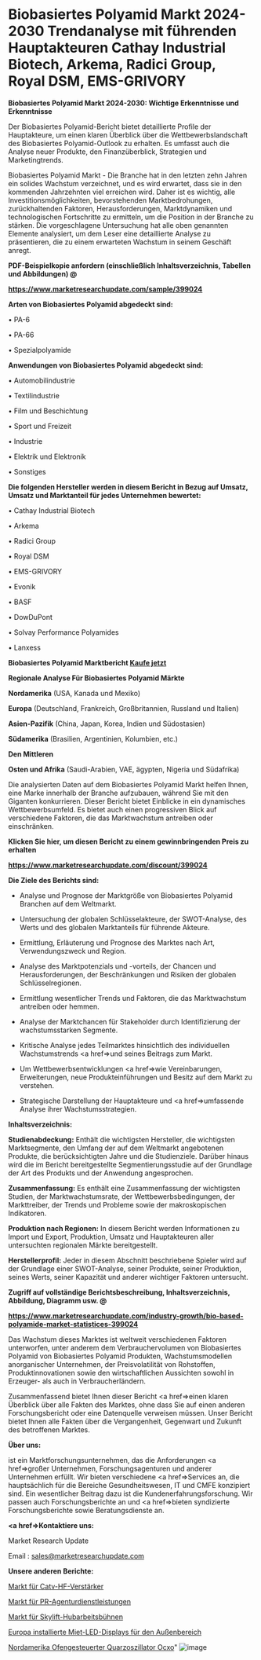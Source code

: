 # Biobasiertes Polyamid Markt 2024-2030 Trendanalyse mit führenden Hauptakteuren Cathay Industrial Biotech, Arkema, Radici Group, Royal DSM, EMS-GRIVORY

<strong>Biobasiertes Polyamid Markt 2024-2030: Wichtige Erkenntnisse und Erkenntnisse</strong>

Der Biobasiertes Polyamid-Bericht bietet detaillierte Profile der Hauptakteure, um einen klaren Überblick über die Wettbewerbslandschaft des Biobasiertes Polyamid-Outlook zu erhalten. Es umfasst auch die Analyse neuer Produkte, den Finanzüberblick, Strategien und Marketingtrends.

Biobasiertes Polyamid Markt - Die Branche hat in den letzten zehn Jahren ein solides Wachstum verzeichnet, und es wird erwartet, dass sie in den kommenden Jahrzehnten viel erreichen wird. Daher ist es wichtig, alle Investitionsmöglichkeiten, bevorstehenden Marktbedrohungen, zurückhaltenden Faktoren, Herausforderungen, Marktdynamiken und technologischen Fortschritte zu ermitteln, um die Position in der Branche zu stärken. Die vorgeschlagene Untersuchung hat alle oben genannten Elemente analysiert, um dem Leser eine detaillierte Analyse zu präsentieren, die zu einem erwarteten Wachstum in seinem Geschäft anregt.



<strong><b>PDF-Beispielkopie anfordern (einschließlich Inhaltsverzeichnis, Tabellen und Abbildungen) @ </b></strong>

<strong><a href=https://www.marketresearchupdate.com/sample/399024>

<strong>https://www.marketresearchupdate.com/sample/399024</u></a></strong></strong>



<strong>Arten von Biobasiertes Polyamid abgedeckt sind:</strong>

• PA-6

• PA-66

• Spezialpolyamide



<strong>Anwendungen von Biobasiertes Polyamid abgedeckt sind:</strong>

• Automobilindustrie

• Textilindustrie

• Film und Beschichtung

• Sport und Freizeit

• Industrie

• Elektrik und Elektronik

• Sonstiges



<strong>Die folgenden Hersteller werden in diesem Bericht in Bezug auf Umsatz, Umsatz und Marktanteil für jedes Unternehmen bewertet:</strong>

• Cathay Industrial Biotech

• Arkema

• Radici Group

• Royal DSM

• EMS-GRIVORY

• Evonik

• BASF

• DowDuPont

• Solvay Performance Polyamides

• Lanxess



<strong>Biobasiertes Polyamid Marktbericht <a href=https://www.marketresearchupdate.com/buynow/399024>Kaufe jetzt</a></strong>



<strong>Regionale Analyse Für Biobasiertes Polyamid Märkte</strong>



<strong>Nordamerika</strong> (USA, Kanada und Mexiko)



<strong>Europa</strong> (Deutschland, Frankreich, Großbritannien, Russland und Italien)



<strong>Asien-Pazifik</strong> (China, Japan, Korea, Indien und Südostasien)



<strong>Südamerika</strong> (Brasilien, Argentinien, Kolumbien, etc.)



<strong>Den Mittleren</strong> 

<strong>Osten und Afrika</strong> (Saudi-Arabien, VAE, ägypten, Nigeria und Südafrika)

Die analysierten Daten auf dem Biobasiertes Polyamid Markt helfen Ihnen, eine Marke innerhalb der Branche aufzubauen, während Sie mit den Giganten konkurrieren. Dieser Bericht bietet Einblicke in ein dynamisches Wettbewerbsumfeld. Es bietet auch einen progressiven Blick auf verschiedene Faktoren, die das Marktwachstum antreiben oder einschränken.



<strong>Klicken Sie hier, um diesen Bericht zu einem gewinnbringenden Preis zu erhalten
</strong>

<strong><a href=https://www.marketresearchupdate.com/discount/399024>https://www.marketresearchupdate.com/discount/399024</b></u></strong></a>



<strong>Die Ziele des Berichts sind:</strong>

- Analyse und Prognose der Marktgröße von Biobasiertes Polyamid Branchen auf dem Weltmarkt.

- Untersuchung der globalen Schlüsselakteure, der SWOT-Analyse, des Werts und des globalen Marktanteils für führende Akteure.

- Ermittlung, Erläuterung und Prognose des Marktes nach Art, Verwendungszweck und Region.

- Analyse des Marktpotenzials und -vorteils, der Chancen und Herausforderungen, der Beschränkungen und Risiken der globalen Schlüsselregionen.

- Ermittlung wesentlicher Trends und Faktoren, die das Marktwachstum antreiben oder hemmen.

- Analyse der Marktchancen für Stakeholder durch Identifizierung der wachstumsstarken Segmente.

- Kritische Analyse jedes Teilmarktes hinsichtlich des individuellen Wachstumstrends <a href=>und</a> seines Beitrags zum Markt.

- Um Wettbewerbsentwicklungen <a href=>wie</a> Vereinbarungen, Erweiterungen, neue Produkteinführungen und Besitz auf dem Markt zu verstehen.

- Strategische Darstellung der Hauptakteure und <a href=>umfas</a>sende Analyse ihrer Wachstumsstrategien.



<strong>Inhaltsverzeichnis:</strong>



<strong>Studienabdeckung:</strong> Enthält die wichtigsten Hersteller, die wichtigsten Marktsegmente, den Umfang der auf dem Weltmarkt angebotenen Produkte, die berücksichtigten Jahre und die Studienziele. Darüber hinaus wird die im Bericht bereitgestellte Segmentierungsstudie auf der Grundlage der Art des Produkts und der Anwendung angesprochen.



<strong>Zusammenfassung:</strong> Es enthält eine Zusammenfassung der wichtigsten Studien, der Marktwachstumsrate, der Wettbewerbsbedingungen, der Markttreiber, der Trends und Probleme sowie der makroskopischen Indikatoren.



<strong>Produktion nach Regionen:</strong> In diesem Bericht werden Informationen zu Import und Export, Produktion, Umsatz und Hauptakteuren aller untersuchten regionalen Märkte bereitgestellt.



<strong>Herstellerprofil:</strong> Jeder in diesem Abschnitt beschriebene Spieler wird auf der Grundlage einer SWOT-Analyse, seiner Produkte, seiner Produktion, seines Werts, seiner Kapazität und anderer wichtiger Faktoren untersucht.



<strong><b>Zugriff auf vollständige Berichtsbeschreibung, Inhaltsverzeichnis, Abbildung, Diagramm usw. @ </b></strong>

<strong><a href=https://www.marketresearchupdate.com/industry-growth/bio-based-polyamide-market-statistices-399024>https://www.marketresearchupdate.com/industry-growth/bio-based-polyamide-market-statistices-399024</a></strong>

Das Wachstum dieses Marktes ist weltweit verschiedenen Faktoren unterworfen, unter anderem dem Verbrauchervolumen von Biobasiertes Polyamid von Biobasiertes Polyamid Produkten, Wachstumsmodellen anorganischer Unternehmen, der Preisvolatilität von Rohstoffen, Produktinnovationen sowie den wirtschaftlichen Aussichten sowohl in Erzeuger- als auch in Verbraucherländern.

Zusammenfassend bietet Ihnen dieser Bericht <a href=>einen</a> klaren Überblick über alle Fakten des Marktes, ohne dass Sie auf einen anderen Forschungsbericht oder eine Datenquelle verweisen müssen. Unser Bericht bietet Ihnen alle Fakten über die Vergangenheit, Gegenwart und Zukunft des betroffenen Marktes.



<strong>Über uns:</strong>

 ist ein Marktforschungsunternehmen, das die Anforderungen <a href=>großer</a> Unternehmen, Forschungsagenturen und anderer Unternehmen erfüllt. Wir bieten verschiedene <a href=>Services</a> an, die hauptsächlich für die Bereiche Gesundheitswesen, IT und CMFE konzipiert sind. Ein wesentlicher Beitrag dazu ist die Kundenerfahrungsforschung. Wir passen auch Forschungsberichte an und <a href=>bieten</a> syndizierte Forschungsberichte sowie Beratungsdienste an.



<strong><a href=>Kontaktiere uns:</a></strong>

Market Research Update

Email : sales@marketresearchupdate.com



<strong>Unsere anderen Berichte:</strong>

<a href=https://www.linkedin.com/pulse/catv-rf-amplifiers-market-2023-size-growth-trends-cost>Markt für Catv-HF-Verstärker</a>

<a href=https://www.linkedin.com/pulse/public-relation-agency-service-market-analysis-segment>Markt für PR-Agenturdienstleistungen</a>

<a href=https://www.linkedin.com/pulse/skylift-aerial-platforms-market-analysis-segment>Markt für Skylift-Hubarbeitsbühnen</a>

<a href=https://www.linkedin.com/pulse/europe-installed-rental-outdoor-led-displays>Europa installierte Miet-LED-Displays für den Außenbereich</a>

<a href=https://www.linkedin.com/pulse/north-america-oven-controlled-crystal-oscillator-ocxo>Nordamerika Ofengesteuerter Quarzoszillator Ocxo</a>"
![image](https://github.com/RushikeshRI/news24analysis/assets/164026548/1bc5ecd4-4390-4c86-ab72-436857e2377c)
